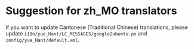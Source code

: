 Suggestion for zh_MO translators
================================

If you want to update Cantonese (Traditional Chinese) translations, please update `i18n/yue_Hant/LC_MESSAGES/google2ubuntu.po` and `config/yue_Hant/default.xml`.
